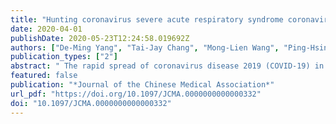 ```yaml
---
title: "Hunting coronavirus severe acute respiratory syndrome coronavirus 2 (2019 novel coronavirus): From laboratory testing back to basic research"
date: 2020-04-01
publishDate: 2020-05-23T12:24:58.019692Z
authors: ["De-Ming Yang", "Tai-Jay Chang", "Mong-Lien Wang", "Ping-Hsing Tsai", "Ta-Hsien Lin", "Chin-Tien Wang", "Kung-Hao Liang"]
publication_types: ["2"]
abstract: " The rapid spread of coronavirus disease 2019 (COVID-19) in many countries causes citizens of daily inconvenience and even life-threat for elderly population. The invasion of the main pathogen, severe acute respiratory syndrome coronavirus 2 (SARS-CoV-2; 2019 novel coronavirus [2019-nCoV]), into human body causes different levels of impact to various patients. One of the most important issues for COVID-19 is how to defend this virus with the ability to foresee the infected targets. Thus, we maintain the quarantined essentially as for as others saved from COVID-19. So far, the routine laboratory test to confirm whether infected by SARS-CoV-2/2019-nCoV or not is through real-time reverse transcription polymerase chain reaction (rRT-PCR; quantitative polymerase chain reaction [qPCR]) with certain sequence regions that recognize SARS-CoV-2/2019-nCoV RNA genome. The heavy loading of rRT-PCR (qPCR) machine and handling labor have tight-packed the instruments as well as the manpower almost in every country. Therefore, the alternative approaches are eagerly waiting to be developed. In this review article, we sort out some state-of-the-art novel approaches that might be applied for a fast, sensitive, and precise detection of SARS-CoV-2/2019-nCoV not only to help the routine laboratory testing but also to improve effective quarantine. "
featured: false
publication: "*Journal of the Chinese Medical Association*"
url_pdf: "https://doi.org/10.1097/JCMA.0000000000000332"
doi: "10.1097/JCMA.0000000000000332"
---
```



